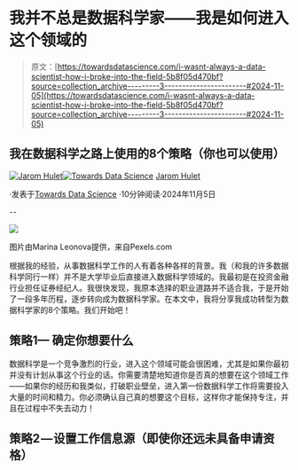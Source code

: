 # 我并不总是数据科学家——我是如何进入这个领域的

> 原文：[https://towardsdatascience.com/i-wasnt-always-a-data-scientist-how-i-broke-into-the-field-5b8f05d470bf?source=collection_archive---------3-----------------------#2024-11-05](https://towardsdatascience.com/i-wasnt-always-a-data-scientist-how-i-broke-into-the-field-5b8f05d470bf?source=collection_archive---------3-----------------------#2024-11-05)

## 我在数据科学之路上使用的8个策略（你也可以使用）

[](https://medium.com/@jarom.hulet?source=post_page---byline--5b8f05d470bf--------------------------------)[![Jarom Hulet](../Images/0fdeb1a2df90cccdd8f2f4b84d5e54eb.png)](https://medium.com/@jarom.hulet?source=post_page---byline--5b8f05d470bf--------------------------------)[](https://towardsdatascience.com/?source=post_page---byline--5b8f05d470bf--------------------------------)[![Towards Data Science](../Images/a6ff2676ffcc0c7aad8aaf1d79379785.png)](https://towardsdatascience.com/?source=post_page---byline--5b8f05d470bf--------------------------------) [Jarom Hulet](https://medium.com/@jarom.hulet?source=post_page---byline--5b8f05d470bf--------------------------------)

·发表于[Towards Data Science](https://towardsdatascience.com/?source=post_page---byline--5b8f05d470bf--------------------------------) ·10分钟阅读·2024年11月5日

--

![](../Images/00f051ecaa654b2ec45cf5c42fbdbd8e.png)

图片由Marina Leonova提供，来自Pexels.com

根据我的经验，从事数据科学工作的人有着各种各样的背景。我（和我的许多数据科学同行一样）并不是大学毕业后直接进入数据科学领域的。我最初是在投资金融行业担任证券经纪人。我很快发现，我原本选择的职业道路并不适合我，于是开始了一段多年历程，逐步转向成为数据科学家。在本文中，我将分享我成功转型为数据科学家的8个策略。我们开始吧！

## 策略1— 确定你想要什么

数据科学是一个竞争激烈的行业，进入这个领域可能会很困难，尤其是如果你最初并没有计划从事这个行业的话。你需要清楚地知道你是否真的想要在这个领域工作——如果你的经历和我类似，打破职业壁垒，进入第一份数据科学工作将需要投入大量的时间和精力。你必须确认自己真的想要这个目标，这样你才能保持专注，并且在过程中不失去动力！

## 策略2 — 设置工作信息源（即使你还远未具备申请资格）
